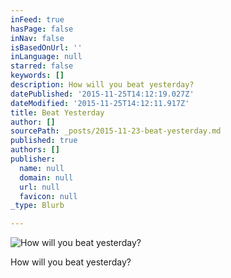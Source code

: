 ```yaml
---
inFeed: true
hasPage: false
inNav: false
isBasedOnUrl: ''
inLanguage: null
starred: false
keywords: []
description: How will you beat yesterday?
datePublished: '2015-11-25T14:12:19.027Z'
dateModified: '2015-11-25T14:12:11.917Z'
title: Beat Yesterday
author: []
sourcePath: _posts/2015-11-23-beat-yesterday.md
published: true
authors: []
publisher:
  name: null
  domain: null
  url: null
  favicon: null
_type: Blurb

---
```

![How will you beat yesterday?](https://the-grid-user-content.s3-us-west-2.amazonaws.com/243896c8-f0f4-420e-bb6f-a5e116041164.gif)

How will you beat yesterday?
